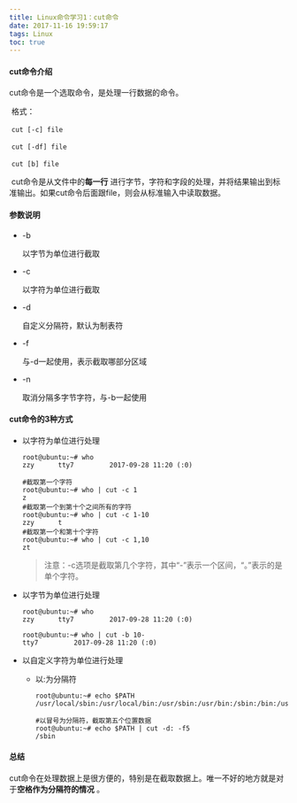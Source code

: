 ```yaml
---
title: Linux命令学习1：cut命令
date: 2017-11-16 19:59:17
tags: Linux
toc: true
---
```


#### cut命令​介绍 

cut命令是一个选取命令，是处理一行数据的命令。

​	格式：

​	`cut [-c] file`  

​	`cut [-df] file` 

​	`cut [b] file`

<!-- more -->

​	cut命令是从文件中的**每一行** 进行字节，字符和字段的处理，并将结果输出到标准输出。如果cut命令后面跟file，则会从标准输入中读取数据。

#### 参数说明

- -b

  以字节为单位进行截取

- -c

  以字符为单位进行截取

- -d

  自定义分隔符，默认为制表符

- -f

  与-d一起使用，表示截取哪部分区域

- -n

  取消分隔多字节字符，与-b一起使用

#### cut命令的3种方式

- 以字符为单位进行处理

  ```shell
  root@ubuntu:~# who
  zzy      tty7         2017-09-28 11:20 (:0)

  #截取第一个字符
  root@ubuntu:~# who | cut -c 1
  z
  #截取第一个到第十个之间所有的字符
  root@ubuntu:~# who | cut -c 1-10
  zzy      t
  #截取第一个和第十个字符
  root@ubuntu:~# who | cut -c 1,10
  zt
  ```

  > 注意：-c选项是截取第几个字符，其中“-”表示一个区间，“。”表示的是单个字符。

- 以字节为单位进行处理

  ```shell
  root@ubuntu:~# who
  zzy      tty7         2017-09-28 11:20 (:0)

  root@ubuntu:~# who | cut -b 10-
  tty7         2017-09-28 11:20 (:0)
  ```

- 以自定义字符为单位进行处理

  - 以:为分隔符

    ```shell
    root@ubuntu:~# echo $PATH
    /usr/local/sbin:/usr/local/bin:/usr/sbin:/usr/bin:/sbin:/bin:/usr/games:/usr/local/games

    #以冒号为分隔符，截取第五个位置数据
    root@ubuntu:~# echo $PATH | cut -d: -f5
    /sbin
    ```

#### 总结

​	cut命令在处理数据上是很方便的，特别是在截取数据上。唯一不好的地方就是对于**空格作为分隔符的情况** 。